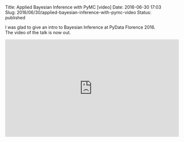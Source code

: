Title: Applied Bayesian Inference with PyMC [video]
Date: 2016-06-30 17:03
Slug: 2016/06/30/applied-bayesian-inference-with-pymc-video
Status: published

I was glad to give an intro to Bayesian Inference at PyData Florence
2016. The video of the talk is now out.

<iframe width="560" height="315" src="https://www.youtube.com/embed/BX1MjMDKhXU" frameborder="0" allowfullscreen></iframe>
